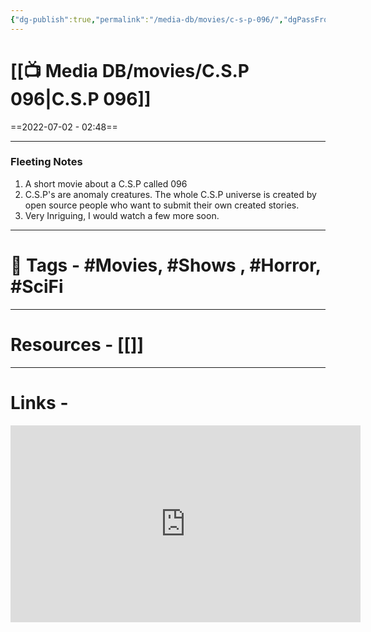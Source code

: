 ```yaml
---
{"dg-publish":true,"permalink":"/media-db/movies/c-s-p-096/","dgPassFrontmatter":true,"noteIcon":"3","created":"2023-11-14T21:08:39.610+05:30","updated":"2023-12-12T23:36:19.044+05:30"}
---
```


# [[📺 Media DB/movies/C.S.P 096\|C.S.P 096]]
==2022-07-02 - 02:48==

---
### Fleeting Notes
1. A short movie about a C.S.P called 096
2. C.S.P's are anomaly creatures. The whole C.S.P universe is created by open source people who want to submit their own created stories.
3. Very Inriguing, I would watch a few more soon.

---
# 🧶 Tags - #Movies, #Shows , #Horror, #SciFi

---
# Resources - [[]]
---
# Links -
<center><iframe width="560" height="315" src="https://www.youtube.com/embed/MEOZkf4imaM" title="YouTube video player" frameborder="0" allow="accelerometer; autoplay; clipboard-write; encrypted-media; gyroscope; picture-in-picture" allowfullscreen></iframe></center>